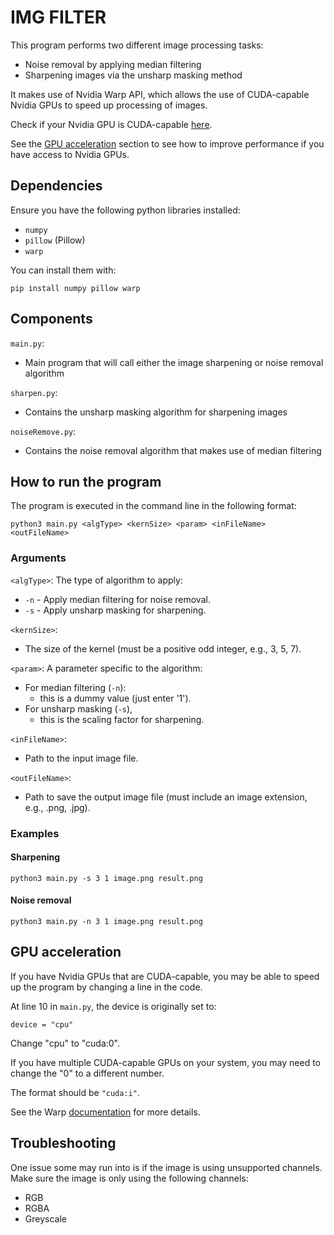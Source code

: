# IMG FILTER
This program performs two different image processing tasks:
- Noise removal by applying median filtering
- Sharpening images via the unsharp masking method

It makes use of Nvidia Warp API, which allows the use of CUDA-capable Nvidia GPUs to speed up processing of images.

Check if your Nvidia GPU is CUDA-capable [here](https://developer.nvidia.com/cuda-gpus).

See the [GPU acceleration](#GPU-acceleration) section to see how to improve performance if you have access to Nvidia GPUs. 

## Dependencies
Ensure you have the following python libraries installed:
- `numpy`
- `pillow` (Pillow)
- `warp`

You can install them with:

`pip install numpy pillow warp`

## Components
`main.py`:
- Main program that will call either the image sharpening or noise removal algorithm

`sharpen.py`:
- Contains the unsharp masking algorithm for sharpening images

`noiseRemove.py`:
- Contains the noise removal algorithm that makes use of median filtering

## How to run the program
The program is executed in the command line in the following format:

`python3 main.py <algType> <kernSize> <param> <inFileName> <outFileName>`

### Arguments
`<algType>`: The type of algorithm to apply:
- `-n` - Apply median filtering for noise removal.
- `-s` - Apply unsharp masking for sharpening.

`<kernSize>`:
- The size of the kernel (must be a positive odd integer, e.g., 3, 5, 7).

`<param>`: A parameter specific to the algorithm:
- For median filtering (`-n`):
  - this is a dummy value (just enter '1').
- For unsharp masking (`-s`),
  - this is the scaling factor for sharpening.

`<inFileName>`:
- Path to the input image file.

`<outFileName>`:
- Path to save the output image file (must include an image extension, e.g., .png, .jpg).

### Examples
#### Sharpening
`python3 main.py -s 3 1 image.png result.png`

#### Noise removal
`python3 main.py -n 3 1 image.png result.png`

## GPU acceleration
If you have Nvidia GPUs that are CUDA-capable, you may be able to speed up the program by changing a line in the code.

At line 10 in `main.py`, the device is originally set to:

`device = "cpu"`

Change "cpu" to "cuda:0".

If you have multiple CUDA-capable GPUs on your system, you may need to change the "0" to a different number.

The format should be `"cuda:i"`.

See the Warp [documentation](https://nvidia.github.io/warp/modules/devices.html) for more details.   

## Troubleshooting
One issue some may run into is if the image is using unsupported channels. Make sure the image is only using the following channels:
- RGB
- RGBA
- Greyscale

